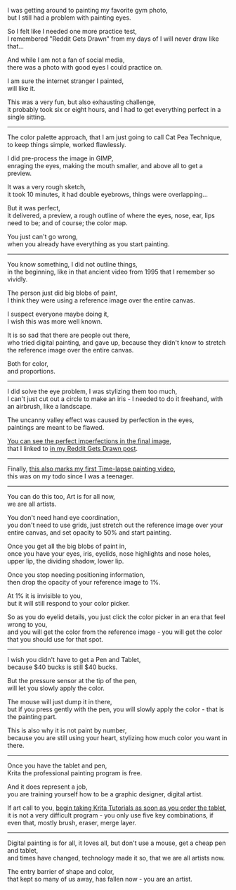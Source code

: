 I was getting around to painting my favorite gym photo,\
but I still had a problem with painting eyes.

So I felt like I needed one more practice test,\
I remembered "Reddit Gets Drawn" from my days of I will never draw like that...

And while I am not a fan of social media,\
there was a photo with good eyes I could practice on.

I am sure the internet stranger I painted,\
will like it.

This was a very fun, but also exhausting challenge,\
it probably took six or eight hours, and I had to get everything perfect in a single sitting.

---

The color palette approach, that I am just going to call Cat Pea Technique,\
to keep things simple, worked flawlessly.

I did pre-process the image in GIMP,\
enraging the eyes, making the mouth smaller, and above all to get a preview.

It was a very rough sketch,\
it took 10 minutes, it had double eyebrows, things were overlapping...

But it was perfect,\
it delivered, a preview, a rough outline of where the eyes, nose, ear, lips need to be; and of course; the color map.

You just can't go wrong,\
when you already have everything as you start painting.

---

You know something, I did not outline things,\
in the beginning, like in that ancient video from 1995 that I remember so vividly.

The person just did big blobs of paint,\
I think they were using a reference image over the entire canvas.

I suspect everyone maybe doing it,\
I wish this was more well known.

It is so sad that there are people out there,\
who tried digital painting, and gave up, because they didn't know to stretch the reference image over the entire canvas.

Both for color,\
and proportions.

---

I did solve the eye problem, I was stylizing them too much,\
I can't just cut out a circle to make an iris - I needed to do it freehand, with an airbrush, like a landscape.

The uncanny valley effect was caused by perfection in the eyes,\
paintings are meant to be flawed.

[You can see the perfect imperfections in the final image](https://i.redd.it/z5mi09fmkih81.jpg),\
that I linked to [in my Reddit Gets Drawn post](https://www.reddit.com/r/redditgetsdrawn/comments/sqo6j4/comment/hwple88/?utm_source=share\&utm_medium=web2x\&context=3).

---

Finally, [this also marks my first Time-lapse painting video](https://youtu.be/wjDkF7moCh0),\
this was on my todo since I was a teenager.

---

You can do this too, Art is for all now,\
we are all artists.

You don't need hand eye coordination,\
you don't need to use grids, just stretch out the reference image over your entire canvas, and set opacity to 50% and start painting.

Once you get all the big blobs of paint in,\
once you have your eyes, iris, eyelids, nose highlights and nose holes, upper lip, the dividing shadow, lower lip.

Once you stop needing positioning information,\
then drop the opacity of your reference image to 1%.

At 1% it is invisible to you,\
but it will still respond to your color picker.

So as you do eyelid details, you just click the color picker in an era that feel wrong to you,\
and you will get the color from the reference image - you will get the color that you should use for that spot.

---

I wish you didn't have to get a Pen and Tablet,\
because $40 bucks is still $40 bucks.

But the pressure sensor at the tip of the pen,\
will let you slowly apply the color.

The mouse will just dump it in there,\
but if you press gently with the pen, you will slowly apply the color - that is the painting part.

This is also why it is not paint by number,\
because you are still using your heart, stylizing how much color you want in there.

---

Once you have the tablet and pen,\
Krita the professional painting program is free.

And it does represent a job,\
you are training yourself how to be a graphic designer, digital artist.

If art call to you, [begin taking Krita Tutorials as soon as you order the tablet](https://www.youtube.com/results?search_query=Krita+Tutorial),\
it is not a very difficult program - you only use five key combinations, if even that, mostly brush, eraser, merge layer.

---

Digital painting is for all, it loves all, but don't use a mouse, get a cheap pen and tablet,\
and times have changed, technology made it so, that we are all artists now.

The entry barrier of shape and color,\
that kept so many of us away, has fallen now - you are an artist.
